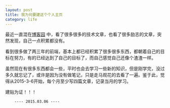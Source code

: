 ```yaml
---
layout: post
title: 我为何要建这个个人主页
category: life
---
```


最近一直混在<a href="http://www.cnblogs.com/" target="_black">博客园</a> 中，看了很多很多的技术文章，也看了很多励志的文章，突然发现，自己一点积累都没有。

看到很多做了两三年的前端，基本上都已经积累了很多很多东西，都朝着自己的目标在努力，有的已经达到了自己的目标了，而自己感觉自己还像个渣渣一样。

虽然现在有很多东西都会一些，平时也会去学习一些新的知识，但是刚学完，没过多久就忘记了，或许是因为没有做笔记，只是走马观花的去看了一遍。鉴于此，觉得从<time>2015-3-6</time>开始，每个月至少写四篇文章，记录当月的学习。

建贴为证！！！

		---- 2015.03.06 ----
